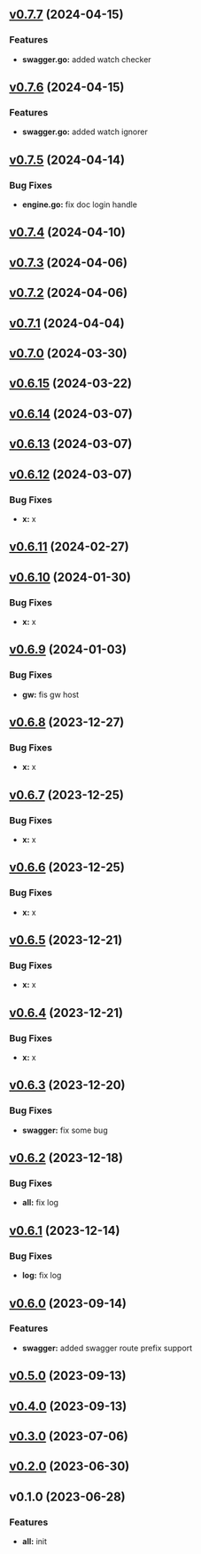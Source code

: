 
<a name="v0.7.7"></a>
## [v0.7.7](https://8.140.161.172/wangsb/wgateway/compare/v0.7.6...v0.7.7) (2024-04-15)

### Features

* **swagger.go:** added watch checker


<a name="v0.7.6"></a>
## [v0.7.6](https://8.140.161.172/wangsb/wgateway/compare/v0.7.5...v0.7.6) (2024-04-15)

### Features

* **swagger.go:** added watch ignorer


<a name="v0.7.5"></a>
## [v0.7.5](https://8.140.161.172/wangsb/wgateway/compare/v0.7.4...v0.7.5) (2024-04-14)

### Bug Fixes

* **engine.go:** fix doc login handle


<a name="v0.7.4"></a>
## [v0.7.4](https://8.140.161.172/wangsb/wgateway/compare/v0.7.3...v0.7.4) (2024-04-10)


<a name="v0.7.3"></a>
## [v0.7.3](https://8.140.161.172/wangsb/wgateway/compare/v0.7.2...v0.7.3) (2024-04-06)


<a name="v0.7.2"></a>
## [v0.7.2](https://8.140.161.172/wangsb/wgateway/compare/v0.7.1...v0.7.2) (2024-04-06)


<a name="v0.7.1"></a>
## [v0.7.1](https://8.140.161.172/wangsb/wgateway/compare/v0.7.0...v0.7.1) (2024-04-04)


<a name="v0.7.0"></a>
## [v0.7.0](https://8.140.161.172/wangsb/wgateway/compare/v0.6.15...v0.7.0) (2024-03-30)


<a name="v0.6.15"></a>
## [v0.6.15](https://8.140.161.172/wangsb/wgateway/compare/v0.6.14...v0.6.15) (2024-03-22)


<a name="v0.6.14"></a>
## [v0.6.14](https://8.140.161.172/wangsb/wgateway/compare/v0.6.13...v0.6.14) (2024-03-07)


<a name="v0.6.13"></a>
## [v0.6.13](https://8.140.161.172/wangsb/wgateway/compare/v0.6.12...v0.6.13) (2024-03-07)


<a name="v0.6.12"></a>
## [v0.6.12](https://8.140.161.172/wangsb/wgateway/compare/v0.6.11...v0.6.12) (2024-03-07)

### Bug Fixes

* **x:** x


<a name="v0.6.11"></a>
## [v0.6.11](https://8.140.161.172/wangsb/wgateway/compare/v0.6.10...v0.6.11) (2024-02-27)


<a name="v0.6.10"></a>
## [v0.6.10](https://8.140.161.172/wangsb/wgateway/compare/v0.6.9...v0.6.10) (2024-01-30)

### Bug Fixes

* **x:** x


<a name="v0.6.9"></a>
## [v0.6.9](https://8.140.161.172/wangsb/wgateway/compare/v0.6.8...v0.6.9) (2024-01-03)

### Bug Fixes

* **gw:** fis gw host


<a name="v0.6.8"></a>
## [v0.6.8](https://8.140.161.172/wangsb/wgateway/compare/v0.6.7...v0.6.8) (2023-12-27)

### Bug Fixes

* **x:** x


<a name="v0.6.7"></a>
## [v0.6.7](https://8.140.161.172/wangsb/wgateway/compare/v0.6.6...v0.6.7) (2023-12-25)

### Bug Fixes

* **x:** x


<a name="v0.6.6"></a>
## [v0.6.6](https://8.140.161.172/wangsb/wgateway/compare/v0.6.5...v0.6.6) (2023-12-25)

### Bug Fixes

* **x:** x


<a name="v0.6.5"></a>
## [v0.6.5](https://8.140.161.172/wangsb/wgateway/compare/v0.6.4...v0.6.5) (2023-12-21)

### Bug Fixes

* **x:** x


<a name="v0.6.4"></a>
## [v0.6.4](https://8.140.161.172/wangsb/wgateway/compare/v0.6.3...v0.6.4) (2023-12-21)

### Bug Fixes

* **x:** x


<a name="v0.6.3"></a>
## [v0.6.3](https://8.140.161.172/wangsb/wgateway/compare/v0.6.2...v0.6.3) (2023-12-20)

### Bug Fixes

* **swagger:** fix some bug


<a name="v0.6.2"></a>
## [v0.6.2](https://8.140.161.172/wangsb/wgateway/compare/v0.6.1...v0.6.2) (2023-12-18)

### Bug Fixes

* **all:** fix log


<a name="v0.6.1"></a>
## [v0.6.1](https://8.140.161.172/wangsb/wgateway/compare/v0.6.0...v0.6.1) (2023-12-14)

### Bug Fixes

* **log:** fix log


<a name="v0.6.0"></a>
## [v0.6.0](https://8.140.161.172/wangsb/wgateway/compare/v0.5.0...v0.6.0) (2023-09-14)

### Features

* **swagger:** added swagger route prefix support


<a name="v0.5.0"></a>
## [v0.5.0](https://8.140.161.172/wangsb/wgateway/compare/v0.4.0...v0.5.0) (2023-09-13)


<a name="v0.4.0"></a>
## [v0.4.0](https://8.140.161.172/wangsb/wgateway/compare/v0.3.0...v0.4.0) (2023-09-13)


<a name="v0.3.0"></a>
## [v0.3.0](https://8.140.161.172/wangsb/wgateway/compare/v0.2.0...v0.3.0) (2023-07-06)


<a name="v0.2.0"></a>
## [v0.2.0](https://8.140.161.172/wangsb/wgateway/compare/v0.1.0...v0.2.0) (2023-06-30)


<a name="v0.1.0"></a>
## v0.1.0 (2023-06-28)

### Features

* **all:** init

